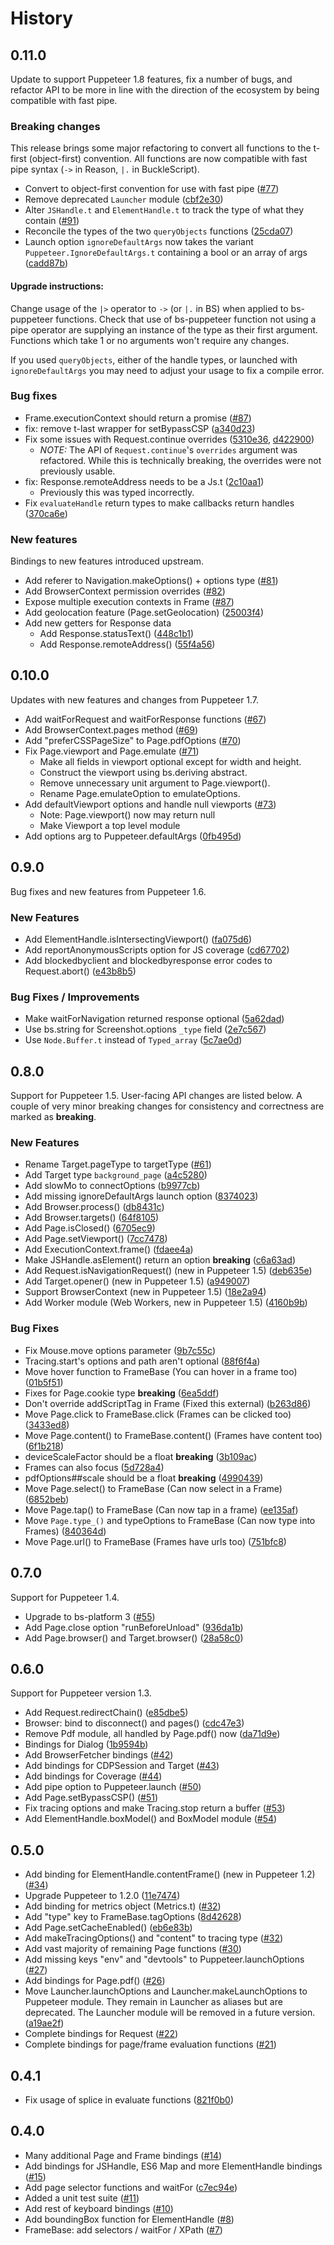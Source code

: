 # History

## 0.11.0

Update to support Puppeteer 1.8 features, fix a number of bugs,
and refactor API to be more in line with the direction of the ecosystem
by being compatible with fast pipe.

### Breaking changes

This release brings some major refactoring to convert all functions to the t-first (object-first) convention.
All functions are now compatible with fast pipe syntax (`->` in Reason, `|.` in BuckleScript).

- Convert to object-first convention for use with fast pipe ([#77](https://github.com/bs-puppeteer/bs-puppeteer/pull/77))
- Remove deprecated `Launcher` module ([cbf2e30](https://github.com/bs-puppeteer/bs-puppeteer/commit/cbf2e30a3f928f3ddbffd93b2ace89f8f41bf8ec))
- Alter `JSHandle.t` and `ElementHandle.t` to track the type of what they contain ([#91](https://github.com/bs-puppeteer/bs-puppeteer/pull/91))
- Reconcile the types of the two `queryObjects` functions ([25cda07](https://github.com/bs-puppeteer/bs-puppeteer/commit/25cda070b845633c654c7ba2b7ff4ce0db9734f1))
- Launch option `ignoreDefaultArgs` now takes the variant `Puppeteer.IgnoreDefaultArgs.t` containing a bool or an array of args ([cadd87b](https://github.com/bs-puppeteer/bs-puppeteer/pull/88/commits/cadd87b30a01a415827f94f1e8454cf10d639332))

#### Upgrade instructions:

Change usage of the `|>` operator to `->` (or `|.` in BS) when applied to bs-puppeteer functions.
Check that use of bs-puppeteer function not using a pipe operator are supplying an instance of the type as their first argument.
Functions which take 1 or no arguments won't require any changes.

If you used `queryObjects`, either of the handle types, or launched with `ignoreDefaultArgs` 
you may need to adjust your usage to fix a compile error.

### Bug fixes

- Frame.executionContext should return a promise ([#87](https://github.com/bs-puppeteer/bs-puppeteer/pull/87/commits/35b4bedcf505c7b19652393262edd3bbe69c1002))
- fix: remove t-last wrapper for setBypassCSP ([a340d23](https://github.com/bs-puppeteer/bs-puppeteer/commit/a340d23ae5868f4bbe64853688c64b7888c21ed3))
- Fix some issues with Request.continue overrides ([5310e36](https://github.com/bs-puppeteer/bs-puppeteer/commit/5310e36d0fbc45092a98573b67db014d25536ebf), [d422900](https://github.com/bs-puppeteer/bs-puppeteer/commit/d422900d8157595a5692bb8f014e9ea5de30e6c5))
  - *NOTE:*
    The API of `Request.continue`'s `overrides` argument was refactored.
    While this is technically breaking, the overrides were not previously usable.
- fix: Response.remoteAddress needs to be a Js.t ([2c10aa1](https://github.com/bs-puppeteer/bs-puppeteer/commit/2c10aa199840a03b19de473999c95419e954374c))
  - Previously this was typed incorrectly.
- Fix `evaluateHandle` return types to make callbacks return handles ([370ca6e](https://github.com/bs-puppeteer/bs-puppeteer/commit/370ca6e5463966520bc18a3ef36d4f21a0dfd3e8))

### New features

Bindings to new features introduced upstream.

- Add referer to Navigation.makeOptions() + options type ([#81](https://github.com/bs-puppeteer/bs-puppeteer/pull/81))
- Add BrowserContext permission overrides ([#82](https://github.com/bs-puppeteer/bs-puppeteer/pull/82))
- Expose multiple execution contexts in Frame ([#87](https://github.com/bs-puppeteer/bs-puppeteer/pull/87))
- Add geolocation feature (Page.setGeolocation) ([25003f4](https://github.com/bs-puppeteer/bs-puppeteer/commit/25003f442ab96e2479c3e7a67f1561cc18f2bd8d))
- Add new getters for Response data
  - Add Response.statusText() ([448c1b1](https://github.com/bs-puppeteer/bs-puppeteer/commit/448c1b1905c7cdaa8db62f9e3012046990949216))
  - Add Response.remoteAddress() ([55f4a56](https://github.com/bs-puppeteer/bs-puppeteer/commit/55f4a56f6d6b89ee1a8d7ce5c85985d056fd3105))

## 0.10.0

Updates with new features and changes from Puppeteer 1.7.

- Add waitForRequest and waitForResponse functions ([#67](https://github.com/bs-puppeteer/bs-puppeteer/pull/67))
- Add BrowserContext.pages method ([#69](https://github.com/bs-puppeteer/bs-puppeteer/pull/69))
- Add "preferCSSPageSize" to Page.pdfOptions ([#70](https://github.com/bs-puppeteer/bs-puppeteer/pull/70))
- Fix Page.viewport and Page.emulate ([#71](https://github.com/bs-puppeteer/bs-puppeteer/pull/71))
  - Make all fields in viewport optional except for width and height.
  - Construct the viewport using bs.deriving abstract.
  - Remove unnecessary unit argument to Page.viewport().
  - Rename Page.emulateOption to emulateOptions.
- Add defaultViewport options and handle null viewports ([#73](https://github.com/bs-puppeteer/bs-puppeteer/pull/73))
  - Note: Page.viewport() now may return null
  - Make Viewport a top level module
- Add options arg to Puppeteer.defaultArgs ([0fb495d](https://github.com/bs-puppeteer/bs-puppeteer/commit/0fb495d23bc620d5644e75d3f898ba3f5b16ce20))

## 0.9.0

Bug fixes and new features from Puppeteer 1.6.

### New Features

- Add ElementHandle.isIntersectingViewport()
  ([fa075d6](https://github.com/bs-puppeteer/bs-puppeteer/commit/fa075d6b67ee6cb9a9b3d44cc911f1256f1ebc12))
- Add reportAnonymousScripts option for JS coverage
  ([cd67702](https://github.com/bs-puppeteer/bs-puppeteer/commit/cd67702f950d9db24501d279e0b3c30aaad32c43))
- Add blockedbyclient and blockedbyresponse error codes to Request.abort()
  ([e43b8b5](https://github.com/bs-puppeteer/bs-puppeteer/commit/e43b8b5be08c8ba566bbbd48011adacdb20aece1))

### Bug Fixes / Improvements

- Make waitForNavigation returned response optional
  ([5a62dad](https://github.com/bs-puppeteer/bs-puppeteer/commit/5a62dad37187c01658b76a0f3262268bf0cf8e72))
- Use bs.string for Screenshot.options `_type` field
  ([2e7c567](https://github.com/bs-puppeteer/bs-puppeteer/commit/2e7c5678cc2e387f207c2aa9eda5a1eae9dea1d5))
- Use `Node.Buffer.t` instead of `Typed_array`
  ([5c7ae0d](https://github.com/bs-puppeteer/bs-puppeteer/commit/5c7ae0d085e6c0e41bd120943c4401e112dbd835))

## 0.8.0

Support for Puppeteer 1.5.
User-facing API changes are listed below.
A couple of very minor breaking changes for consistency and correctness are marked as **breaking**.

### New Features

- Rename Target.pageType to targetType
  ([#61](https://github.com/bs-puppeteer/bs-puppeteer/pull/61))
- Add Target type `background_page`
  ([a4c5280](https://github.com/bs-puppeteer/bs-puppeteer/commit/a4c528068c9462b2e943c4714e5143d86f7af047))
- Add slowMo to connectOptions
  ([b9977cb](https://github.com/bs-puppeteer/bs-puppeteer/commit/b9977cb33c2fe8fb98c8c1a9f257c4d4d33fdd7e))
- Add missing ignoreDefaultArgs launch option
  ([8374023](https://github.com/bs-puppeteer/bs-puppeteer/commit/8374023f5b838e8d8d5b2e7215af42b2d9df3a9e))
- Add Browser.process()
  ([db8431c](https://github.com/bs-puppeteer/bs-puppeteer/commit/db8431c14932af05a9bb93c310dc27c60380153e))
- Add Browser.targets()
  ([64f8105](https://github.com/bs-puppeteer/bs-puppeteer/commit/64f8105e7b87d6dc9709b2697967e1c379b93ed4))
- Add Page.isClosed()
  ([6705ec9](https://github.com/bs-puppeteer/bs-puppeteer/commit/6705ec95e462cedeb41cdf0bdaa5a449a7e0be57))
- Add Page.setViewport()
  ([7cc7478](https://github.com/bs-puppeteer/bs-puppeteer/commit/7cc7478be2965fbf71724e1b308d43c510fc4859))
- Add ExecutionContext.frame()
  ([fdaee4a](https://github.com/bs-puppeteer/bs-puppeteer/commit/fdaee4aece687a3164ab10aa9aa4d863d43212d9))
- Make JSHandle.asElement() return an option **breaking**
  ([c6a63ad](https://github.com/bs-puppeteer/bs-puppeteer/commit/c6a63adf5a5e6d647b6481e80d5daae8221b093c))
- Add Request.isNavigationRequest() (new in Puppeteer 1.5)
  ([deb635e](https://github.com/bs-puppeteer/bs-puppeteer/commit/deb635e72facbe22ba295cdcc293c7e8e472b278))
- Add Target.opener() (new in Puppeteer 1.5)
  ([a949007](https://github.com/bs-puppeteer/bs-puppeteer/commit/a9490077c80a52aae023dc32e11cb03612e39d64))
- Support BrowserContext (new in Puppeteer 1.5)
  ([18e2a94](https://github.com/bs-puppeteer/bs-puppeteer/commit/18e2a945f0b586ecd81bb70fd63c1295c7c9647a))
- Add Worker module (Web Workers, new in Puppeteer 1.5)
  ([4160b9b](https://github.com/bs-puppeteer/bs-puppeteer/commit/4160b9b4a914e912e7c15fa4cf4f1341ccfd4808))

### Bug Fixes

- Fix Mouse.move options parameter
  ([9b7c55c](https://github.com/bs-puppeteer/bs-puppeteer/commit/9b7c55c87c9a83cf0ceb6dadb7188629f92db742))
- Tracing.start's options and path aren't optional
  ([88f6f4a](https://github.com/bs-puppeteer/bs-puppeteer/commit/88f6f4ae7bbab4b2cc886060718af232a4fa3ce9))
- Move hover function to FrameBase (You can hover in a frame too)
  ([01b5f51](https://github.com/bs-puppeteer/bs-puppeteer/commit/01b5f510bcdd54ce04fbb6809e2710836e125a57))
- Fixes for Page.cookie type **breaking**
  ([6ea5ddf](https://github.com/bs-puppeteer/bs-puppeteer/commit/6ea5ddf15401e8757b57e55d45d9f12cb5cbf7fd))
- Don't override addScriptTag in Frame (Fixed this external)
  ([b263d86](https://github.com/bs-puppeteer/bs-puppeteer/commit/b263d86bef13b7b077f7f51b3b2ff2e75935248c))
- Move Page.click to FrameBase.click (Frames can be clicked too)
  ([3433ed8](https://github.com/bs-puppeteer/bs-puppeteer/commit/3433ed8ef68c0e7440b3bc2e47e15e8d556ab718))
- Move Page.content() to FrameBase.content() (Frames have content too)
  ([6f1b218](https://github.com/bs-puppeteer/bs-puppeteer/commit/6f1b2188e3c6e08f82162994fefd0945b75ad31b))
- deviceScaleFactor should be a float **breaking**
  ([3b109ac](https://github.com/bs-puppeteer/bs-puppeteer/commit/3b109ace50a1d352eb9f85d19243a738ad69c574))
- Frames can also focus
  ([5d728a4](https://github.com/bs-puppeteer/bs-puppeteer/commit/5d728a45831edfb4eab9e76289b686401d27cdfe))
- pdfOptions##scale should be a float **breaking**
  ([4990439](https://github.com/bs-puppeteer/bs-puppeteer/commit/49904399e916fe1cd62bcb16fb7705b6da458127))
- Move Page.select() to FrameBase (Can now select in a Frame)
  ([6852beb](https://github.com/bs-puppeteer/bs-puppeteer/commit/6852beb41ee6ce0d2a14688904972958a15ceb20))
- Move Page.tap() to FrameBase (Can now tap in a frame)
  ([ee135af](https://github.com/bs-puppeteer/bs-puppeteer/commit/ee135af7ad19018746b969a72d5564df6a742f45))
- Move `Page.type_()` and typeOptions to FrameBase (Can now type into Frames)
  ([840364d](https://github.com/bs-puppeteer/bs-puppeteer/commit/840364d4a7d3fd29e0d4dda73424055af3c816c2))
- Move Page.url() to FrameBase (Frames have urls too)
  ([751bfc8](https://github.com/bs-puppeteer/bs-puppeteer/commit/751bfc85eafd779583b70ebd789b1c9a555261f3))

## 0.7.0

Support for Puppeteer 1.4.

- Upgrade to bs-platform 3
  ([#55](https://github.com/bs-puppeteer/bs-puppeteer/pull/55))
- Add Page.close option "runBeforeUnload"
  ([936da1b](https://github.com/bs-puppeteer/bs-puppeteer/commit/936da1b19fc024382ff678d8a76c58cbab86ab9d))
- Add Page.browser() and Target.browser()
  ([28a58c0](https://github.com/bs-puppeteer/bs-puppeteer/commit/28a58c0fde4f46d1791364d28fc4edb3d249b8d3))

## 0.6.0

Support for Puppeteer version 1.3.

- Add Request.redirectChain()
  ([e85dbe5](https://github.com/bs-puppeteer/bs-puppeteer/commit/e85dbe5e5973bc94a892ec7f880290b142d3606f))
- Browser: bind to disconnect() and pages()
  ([cdc47e3](https://github.com/bs-puppeteer/bs-puppeteer/commit/cdc47e39d6fb7e1ad33197ebb59d7fea749795d1))
- Remove Pdf module, all handled by Page.pdf() now
  ([da71d9e](https://github.com/bs-puppeteer/bs-puppeteer/commit/da71d9ebadc19b37bfc242a5eabf7b94af833708))
- Bindings for Dialog
  ([1b9594b](https://github.com/bs-puppeteer/bs-puppeteer/commit/1b9594bb07ac66d8beba22a87194e0fd8b5ba377))
- Add BrowserFetcher bindings
  ([#42](https://github.com/bs-puppeteer/bs-puppeteer/pull/42))
- Add bindings for CDPSession and Target
  ([#43](https://github.com/bs-puppeteer/bs-puppeteer/pull/43))
- Add bindings for Coverage
  ([#44](https://github.com/bs-puppeteer/bs-puppeteer/pull/44))
- Add pipe option to Puppeteer.launch
  ([#50](https://github.com/bs-puppeteer/bs-puppeteer/pull/50))
- Add Page.setBypassCSP()
  ([#51](https://github.com/bs-puppeteer/bs-puppeteer/pull/51))
- Fix tracing options and make Tracing.stop return a buffer
  ([#53](https://github.com/bs-puppeteer/bs-puppeteer/pull/53))
- Add ElementHandle.boxModel() and BoxModel module
  ([#54](https://github.com/bs-puppeteer/bs-puppeteer/pull/54))

## 0.5.0

- Add binding for ElementHandle.contentFrame() (new in Puppeteer 1.2)
  ([#34](https://github.com/bs-puppeteer/bs-puppeteer/pull/34))
- Upgrade Puppeteer to 1.2.0
  ([11e7474](https://github.com/bs-puppeteer/bs-puppeteer/commit/11e74747d90bb6fe04f5fc1d9abe70a2b0c66a87))
- Add binding for metrics object (Metrics.t)
  ([#32](https://github.com/bs-puppeteer/bs-puppeteer/pull/33))
- Add "type" key to FrameBase.tagOptions
  ([8d42628](https://github.com/bs-puppeteer/bs-puppeteer/commit/8d42628258a0b5ba92680858af461f1b2d6c4392))
- Add Page.setCacheEnabled()
  ([eb6e83b](https://github.com/bs-puppeteer/bs-puppeteer/commit/eb6e83bf54cc088d57c81f5d8d2184b4fd0ba8f9))
- Add makeTracingOptions() and "content" to tracing type
  ([#32](https://github.com/bs-puppeteer/bs-puppeteer/pull/32))
- Add vast majority of remaining Page functions
  ([#30](https://github.com/bs-puppeteer/bs-puppeteer/pull/30))
- Add missing keys "env" and "devtools" to Puppeteer.launchOptions
  ([#27](https://github.com/bs-puppeteer/bs-puppeteer/pull/27))
- Add bindings for Page.pdf()
  ([#26](https://github.com/bs-puppeteer/bs-puppeteer/pull/26))
- Move Launcher.launchOptions and Launcher.makeLaunchOptions to Puppeteer module.
  They remain in Launcher as aliases but are deprecated.
  The Launcher module will be removed in a future version.
  ([a19ae2f](https://github.com/bs-puppeteer/bs-puppeteer/commit/a19ae2f6a0b34ce738414c3f6a63341591f51a4f))
- Complete bindings for Request ([#22](https://github.com/bs-puppeteer/bs-puppeteer/pull/22))
- Complete bindings for page/frame evaluation functions ([#21](https://github.com/bs-puppeteer/bs-puppeteer/pull/21))

## 0.4.1

- Fix usage of splice in evaluate functions ([821f0b0](https://github.com/bs-puppeteer/bs-puppeteer/commit/821f0b0ceb1ad342fd554192fcce65b84cf906f1))

## 0.4.0

- Many additional Page and Frame bindings ([#14](https://github.com/bs-puppeteer/bs-puppeteer/pull/14))
- Add bindings for JSHandle, ES6 Map and more ElementHandle bindings ([#15](https://github.com/bs-puppeteer/bs-puppeteer/pull/15))
- Add page selector functions and waitFor ([c7ec94e](https://github.com/bs-puppeteer/bs-puppeteer/commit/c7ec94eb6abf7c75b235358f5b5b0b7c654d8dd7))
- Added a unit test suite ([#11](https://github.com/bs-puppeteer/bs-puppeteer/pull/11))
- Add rest of keyboard bindings ([#10](https://github.com/bs-puppeteer/bs-puppeteer/pull/10))
- Add boundingBox function for ElementHandle ([#8](https://github.com/bs-puppeteer/bs-puppeteer/pull/8))
- FrameBase: add selectors / waitFor / XPath ([#7](https://github.com/bs-puppeteer/bs-puppeteer/pull/7))
